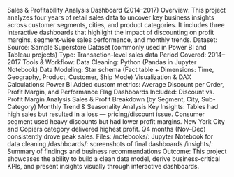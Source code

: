 Sales & Profitability Analysis Dashboard (2014–2017)
Overview:
This project analyzes four years of retail sales data to uncover key business insights across customer segments, cities, and product categories. It includes three interactive dashboards that highlight the impact of discounting on profit margins, segment-wise sales performance, and monthly trends.
Dataset:
Source: Sample Superstore Dataset (commonly used in Power BI and Tableau projects)
Type: Transaction-level sales data
Period Covered: 2014–2017
Tools & Workflow:
Data Cleaning: Python (Pandas in Jupyter Notebook)
Data Modeling: Star schema (Fact table + Dimensions: Time, Geography, Product, Customer, Ship Mode)
Visualization & DAX Calculations: Power BI
Added custom metrics: Average Discount per Order, Profit Margin, and Performance Flag
Dashboards Included:
Discount vs. Profit Margin Analysis
Sales & Profit Breakdown (by Segment, City, Sub-Category)
Monthly Trend & Seasonality Analysis
Key Insights:
Tables had high sales but resulted in a loss — pricing/discount issue.
Consumer segment used heavy discounts but had lower profit margins.
New York City and Copiers category delivered highest profit.
Q4 months (Nov–Dec) consistently drove peak sales.
Files:
/notebooks/: Jupyter Notebook for data cleaning
/dashboards/: screenshots of final dashboards
/insights/: Summary of findings and business recommendations
Outcome:
This project showcases the ability to build a clean data model, derive business-critical KPIs, and present insights visually through interactive dashboards.


